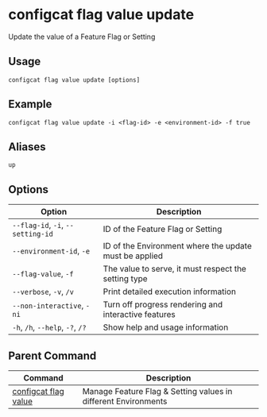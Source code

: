 # configcat flag value update
Update the value of a Feature Flag or Setting
## Usage
```
configcat flag value update [options]
```
## Example
```
configcat flag value update -i <flag-id> -e <environment-id> -f true
```
## Aliases
`up`
## Options
| Option | Description |
| ------ | ----------- |
| `--flag-id`, `-i`, `--setting-id` | ID of the Feature Flag or Setting |
| `--environment-id`, `-e` | ID of the Environment where the update must be applied |
| `--flag-value`, `-f` | The value to serve, it must respect the setting type |
| `--verbose`, `-v`, `/v` | Print detailed execution information |
| `--non-interactive`, `-ni` | Turn off progress rendering and interactive features |
| `-h`, `/h`, `--help`, `-?`, `/?` | Show help and usage information |
## Parent Command
| Command | Description |
| ------ | ----------- |
| [configcat flag value](configcat-flag-value.md) | Manage Feature Flag & Setting values in different Environments |
